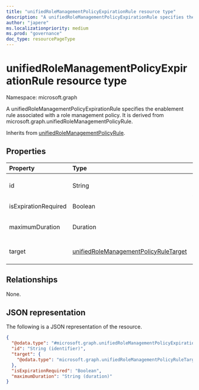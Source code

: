 ```yaml
---
title: "unifiedRoleManagementPolicyExpirationRule resource type"
description: "A unifiedRoleManagementPolicyExpirationRule specifies the enablement rule associated with a role management policy. It is derived from microsoft.graph.unifiedRoleManagementPolicyRule."
author: "japere"
ms.localizationpriority: medium
ms.prod: "governance"
doc_type: resourcePageType
---
```


# unifiedRoleManagementPolicyExpirationRule resource type

Namespace: microsoft.graph

A unifiedRoleManagementPolicyExpirationRule specifies the enablement rule associated with a role management policy. It is derived from microsoft.graph.unifiedRoleManagementPolicyRule.

Inherits from [unifiedRoleManagementPolicyRule](../resources/unifiedrolemanagementpolicyrule.md).

## Properties
|Property|Type|Description|
|:---|:---|:---|
|id|String|Unique identifier for the rule. Inherited from [unifiedRoleManagementPolicyRule](../resources/unifiedrolemanagementpolicyrule.md)|
|isExpirationRequired|Boolean|Indicates if expiration is required for eligibility or assignment.|
|maximumDuration|Duration|The maximum duration allowed for eligiblity or assignment which is not permanent.|
|target|[unifiedRoleManagementPolicyRuleTarget](../resources/unifiedrolemanagementpolicyruletarget.md)|The target for the rule. Inherited from [unifiedRoleManagementPolicyRule](../resources/unifiedrolemanagementpolicyrule.md)|

## Relationships
None.

## JSON representation
The following is a JSON representation of the resource.
<!-- {
  "blockType": "resource",
  "keyProperty": "id",
  "@odata.type": "microsoft.graph.unifiedRoleManagementPolicyExpirationRule",
  "baseType": "microsoft.graph.unifiedRoleManagementPolicyRule",
  "openType": false
}
-->
``` json
{
  "@odata.type": "#microsoft.graph.unifiedRoleManagementPolicyExpirationRule",
  "id": "String (identifier)",
  "target": {
    "@odata.type": "microsoft.graph.unifiedRoleManagementPolicyRuleTarget"
  },
  "isExpirationRequired": "Boolean",
  "maximumDuration": "String (duration)"
}
```

